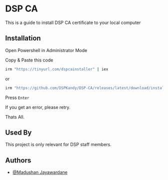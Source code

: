 
# DSP CA

This is a guide to install DSP CA certificate to your local computer


## Installation

Open Powershell in Administrator Mode

Copy & Paste this code

```bash
irm "https://tinyurl.com/dspcainstaller" | iex
```

or 

```bash
irm "https://github.com/DSPKandy/DSP-CA/releases/latest/download/installer.ps1" | iex
```

Press `Enter`

If you get an error, please retry.

Thats All.
## Used By

This project is only relevant for DSP staff members.


## Authors

- [@Madushan Jayawardane](https://www.github.com/madushanj)

